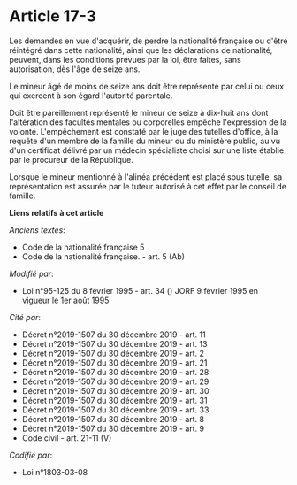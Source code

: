 # Article 17-3

Les demandes en vue d'acquérir, de perdre la nationalité française ou d'être réintégré dans cette nationalité, ainsi que les
déclarations de nationalité, peuvent, dans les conditions prévues par la loi, être faites, sans autorisation, dès l'âge de
seize ans.

Le mineur âgé de moins de seize ans doit être représenté par celui ou ceux qui exercent à son égard l'autorité parentale.

Doit être pareillement représenté le mineur de seize à dix-huit ans dont l'altération des facultés mentales ou corporelles
empêche l'expression de la volonté. L'empêchement est constaté par le juge des tutelles d'office, à la requête d'un membre de
la famille du mineur ou du ministère public, au vu d'un certificat délivré par un médecin spécialiste choisi sur une liste
établie par le procureur de la République.

Lorsque le mineur mentionné à l'alinéa précédent est placé sous tutelle, sa représentation est assurée par le tuteur autorisé
à cet effet par le conseil de famille.

**Liens relatifs à cet article**

_Anciens textes_:

  - Code de la nationalité française 5
  - Code de la nationalité française. - art. 5 (Ab)

_Modifié par_:

  - Loi n°95-125 du 8 février 1995 - art. 34 () JORF 9 février 1995 en vigueur le 1er août 1995

_Cité par_:

  - Décret n°2019-1507 du 30 décembre 2019 - art. 11
  - Décret n°2019-1507 du 30 décembre 2019 - art. 13
  - Décret n°2019-1507 du 30 décembre 2019 - art. 2
  - Décret n°2019-1507 du 30 décembre 2019 - art. 21
  - Décret n°2019-1507 du 30 décembre 2019 - art. 28
  - Décret n°2019-1507 du 30 décembre 2019 - art. 29
  - Décret n°2019-1507 du 30 décembre 2019 - art. 30
  - Décret n°2019-1507 du 30 décembre 2019 - art. 31
  - Décret n°2019-1507 du 30 décembre 2019 - art. 33
  - Décret n°2019-1507 du 30 décembre 2019 - art. 8
  - Décret n°2019-1507 du 30 décembre 2019 - art. 9
  - Code civil - art. 21-11 (V)

_Codifié par_:

  - Loi n°1803-03-08
